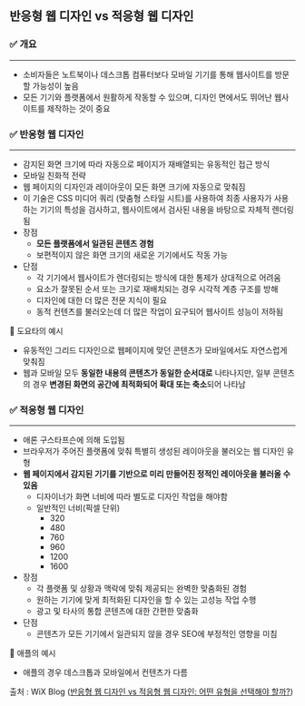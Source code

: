 ## 반응형 웹 디자인 vs 적응형 웹 디자인

### ✅ 개요

---

- 소비자들은 노트북이나 데스크톱 컴퓨터보다 모바일 기기를 통해 웹사이트를 방문할 가능성이 높음
- 모든 기기와 플랫폼에서 원활하게 작동할 수 있으며, 디자인 면에서도 뛰어난 웹사이트를 제작하는 것이 중요



### ✅ 반응형 웹 디자인

---

- 감지된 화면 크기에 따라 자동으로 페이지가 재배열되는 유동적인 접근 방식
- 모바일 친화적 전략
- 웹 페이지의 디자인과 레이아웃이 모든 화면 크기에 자동으로 맞춰짐
- 이 기술은 CSS 미디어 쿼리 (맞춤형 스타일 시트)를 사용하여 최종 사용자가 사용하는 기기의 특성을 검사하고, 웹사이트에서 검사된 내용을 바탕으로 자체적 렌더링됨
- 장점
  - **모든 플랫폼에서 일관된 콘텐츠 경험**
  - 보편적이지 않은 화면 크기의 새로운 기기에서도 작동 가능
- 단점
  - 각 기기에서 웹사이트가 렌더링되는 방식에 대한 통제가 상대적으로 어려움
  - 요소가 잘못된 순서 또는 크기로 재배치되는 경우 시각적 계층 구조를 방해
  - 디자인에 대한 더 많은 전문 지식이 필요
  - 동적 컨텐츠를 불러오는데 더 많은 작업이 요구되어 웹사이트 성능이 저하됨

👀 도요타의 예시

- 유동적인 그리드 디자인으로 웹페이지에 맞던 콘텐츠가 모바일에서도 자연스럽게 맞춰짐
- 웹과 모바일 모두 **동일한 내용의 콘텐츠가 동일한 순서대로** 나타나지만, 일부 콘텐츠의 경우 **변경된 화면의 공간에 최적화되어 확대 또는 축소**되어 나타남



### ✅ 적응형 웹 디자인

---

- 애론 구스타프슨에 의해 도입됨
- 브라우저가 주어진 플랫폼에 맞춰 특별히 생성된 레이아웃을 불러오는 웹 디자인 유형
- **웹 페이지에서 감지된 기기를 기반으로 미리 만들어진 정적인 레이아웃을 불러올 수 있음**
  - 디자이너가 화면 너비에 따라 별도로 디자인 작업을 해야함
  - 일반적인 너비(픽셀 단위)
    - 320
    - 480
    - 760
    - 960
    - 1200
    - 1600
- 장점
  - 각 플랫폼 및 상황과 맥락에 맞춰 제공되는 완벽한 맞춤화된 경험
  - 원하는 기기에 맞게 최적화된 디자인을 할 수 있는 고성능 작업 수행
  - 광고 및 타사의 통합 콘텐츠에 대한 간편한 맞춤화
- 단점
  - 콘텐츠가 모든 기기에서 일관되지 않을 경우 SEO에 부정적인 영향을 미침

👀 애플의 예시

- 애플의 경우 데스크톱과 모바일에서 컨텐츠가 다름

출처 : WiX Blog ([](https://ko.wix.com/blog/post/responsive-vs-adaptive-design)[반응형 웹 디자인 vs 적응형 웹 디자인: 어떤 유형을 선택해야 할까?](https://ko.wix.com/blog/post/responsive-vs-adaptive-design))
